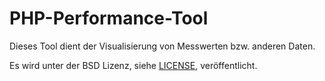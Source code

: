 PHP-Performance-Tool
===============

Dieses Tool dient der Visualisierung von Messwerten bzw. anderen Daten.

Es wird unter der BSD Lizenz, siehe [LICENSE](master/LICENSE.md), veröffentlicht.
